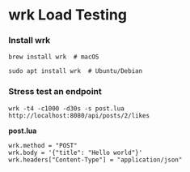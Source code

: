 # wrk Load Testing

### Install wrk
```brew install wrk  # macOS```

```sudo apt install wrk  # Ubuntu/Debian```

### Stress test an endpoint
```wrk -t4 -c1000 -d30s -s post.lua http://localhost:8080/api/posts/2/likes```

**post.lua**
```
wrk.method = "POST"
wrk.body = '{"title": "Hello world"}'
wrk.headers["Content-Type"] = "application/json"
```